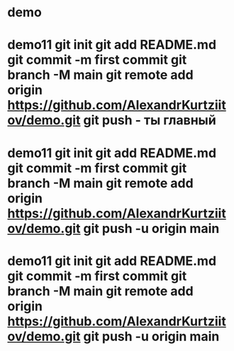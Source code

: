 # demo
# demo11 git init git add README.md git commit -m first commit git branch -M main git remote add origin https://github.com/AlexandrKurtziitov/demo.git git push - ты главный
# demo11 git init git add README.md git commit -m first commit git branch -M main git remote add origin https://github.com/AlexandrKurtziitov/demo.git git push -u origin main
# demo11 git init git add README.md git commit -m first commit git branch -M main git remote add origin https://github.com/AlexandrKurtziitov/demo.git git push -u origin main
